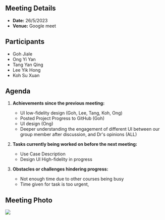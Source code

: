 ## Meeting Details
- **Date:** 26/5/2023
- **Venue:** Google meet

## Participants
- Goh Jiale
- Ong Yi Yan
- Tang Yan Qing
- Lee Yik Hong
- Koh Su Xuan

## Agenda
1. **Achievements since the previous meeting:**
   - UI low-fidelity design (Goh, Lee, Tang, Koh, Ong)
   - Posted Project Progress to GitHub (Goh)
   - UI design (Ong)
   - Deeper understanding the engagement of different UI between our group member after discussion, and Dr's opinions (ALL)

2. **Tasks currently being worked on before the next meeting:**
   - Use Case Description
   - Design UI High-fidelity in progress

3. **Obstacles or challenges hindering progress:**
   - Not enough time due to other courses being busy
   - Time given for task is too urgent,

## Meeting Photo
<img src="WhatsApp Image 2023-05-25 at 09.56.40.jpg">
